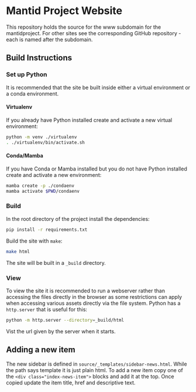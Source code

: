 # Mantid Project Website

This repository holds the source for the www subdomain for the mantidproject.
For other sites see the corresponding GitHub repository - each is named after
the subdomain.

## Build Instructions

### Set up Python

It is recommended that the site be built inside either a virtual environment or
a conda environment.

#### Virtualenv

If you already have Python installed create and activate a new virtual environment:

```sh
python -m venv ./virtualenv
. ./virtualenv/bin/activate.sh
```

#### Conda/Mamba

If you have Conda or Mamba installed but you do not have Python installed
create and activate a new environment:

```sh
mamba create -p ./condaenv
mamba activate $PWD/condaenv
```

### Build

In the root directory of the project install the dependencies:

```sh
pip install -r requirements.txt
```

Build the site with `make`:

```sh
make html
```

The site will be built in a `_build` directory.

### View

To view the site it is recommended to run a webserver rather than accessing
the files directly in the browser as some restrictions can apply when
accessing various assets directly via the file system.
Python has a `http.server` that is useful for this:

```sh
python -m http.server --directory=_build/html
```

Vist the url given by the server when it starts.

## Adding a new item

The new sidebar is defined in `source/_templates/sidebar-news.html`.
While the path says template it is just plain html.
To add a new item copy one of the `<div class="index-news-item">` blocks
and add it at the top.
Once copied update the item title, href and descriptive text.

